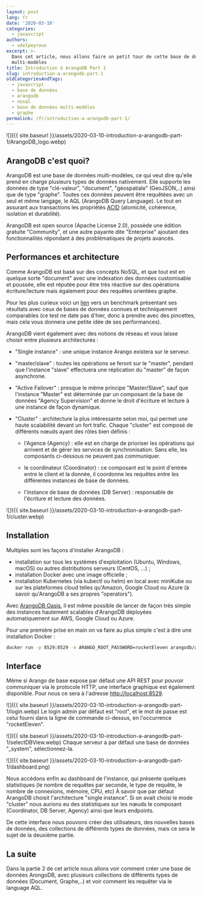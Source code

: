 ```yaml
---
layout: post
lang: fr
date: '2020-03-10'
categories:
  - javascript
authors:
  - vdelpeyroux
excerpt: >-
  Dans cet article, nous allons faire un petit tour de cette base de données
  multi-modèles
title: Introduction à ArangoDB Part 1
slug: introduction-a-arangodb-part-1
oldCategoriesAndTags:
  - javascript
  - base de données
  - arangodb
  - nosql
  - base de données multi-modèles
  - graphe
permalink: /fr/introduction-a-arangodb-part-1/
---
```

![]({{ site.baseurl }}/assets/2020-03-10-introduction-a-arangodb-part-1/ArangoDB_logo.webp)

## ArangoDB c'est quoi?
ArangoDB est une base de données multi-modèles, ce qui veut dire qu'elle prend en charge plusieurs types de données nativement.
Elle supporte les données de type "clé-valeur", "document", "géospatiale" (GeoJSON,..) ainsi que de type "graphe". Toutes ces données peuvent être requêtées avec un seul et même langage, le AQL (ArangoDB Query Language). Le tout en assurant aux transactions les propriétés [ACID](https://fr.wikipedia.org/wiki/Propri%C3%A9t%C3%A9s_ACID) (atomicité, cohérence, isolation et durabilité).

ArangoDB est open source (Apache License 2.0), possède une édition gratuite "Community", et une autre payante dite "Enterprise" ajoutant des fonctionnalités répondant à des problématiques de projets avancés.


## Performances et architecture
Comme ArangoDB est basé sur des concepts NoSQL, et que tout est en quelque sorte "document" avec une indexation des données customisable et poussée, elle est réputée pour être très réactive sur des opérations écriture/lecture mais également pour des requêtes orientées graphe.

Pour les plus curieux voici un [lien](https://www.arangodb.com/2018/02/nosql-performance-benchmark-2018-mongodb-postgresql-orientdb-neo4j-arangodb/) vers un benchmark présentant ses résultats avec ceux de bases de données connues et techniquement comparables (ce test ne date pas d'hier, donc à prendre avec des pincettes, mais cela vous donnera une petite idée de ses performances).


ArangoDB vient également avec des notions de réseau et vous laisse choisir entre plusieurs architectures :

- "Single instance" : une unique instance Arango existera sur le serveur.

- "master/slave" : toutes les opérations se feront sur le "master", pendant que l'instance "slave" effectuera une réplication du "master" de façon asynchrone.

- "Active Failover" : presque le même principe "Master/Slave", sauf que l'instance "Master" est déterminée par un composant de la base de données "Agency Supervision" et donne le droit d'écriture et lecture à une instance de façon dynamique.

- "Cluster" : architecture la plus intéressante selon moi, qui permet une haute scalabilité devant un fort trafic. Chaque "cluster" est composé de différents nœuds ayant des rôles bien définis :

    -   l'Agence (Agency) : elle est en charge de prioriser les opérations qui arrivent et de gérer les services de synchronisation. Sans elle, les composants ci-dessous ne peuvent pas communiquer.

    -   le coordinateur (Coordinator) : ce composant est le point d'entrée entre le client et la donnée, il coordonne les requêtes entre les différentes instances de base de données.

    -   l'instance de base de données (DB Server) : responsable de l'écriture et lecture des données.

![]({{ site.baseurl }}/assets/2020-03-10-introduction-a-arangodb-part-1/cluster.webp)


## Installation
Multiples sont les façons d'installer ArangoDB :
  - installation sur tous les systèmes d'exploitation (Ubuntu, Windows, macOS) ou autres distributions serveurs (CentOS, ...) ;
  - installation Docker avec une image officielle ;
  - installation Kubernetes (via kubectl ou helm) en local avec miniKube ou sur les plateformes cloud telles qu'Amazon, Google Cloud ou Azure (à savoir qu'ArangoDB a ses propres "operators").

Avec [ArangoDB Oasis](https://cloud.arangodb.com/home), il est même possible de lancer de façon très simple des instances hautement scalables d'ArangoDB déployées automatiquement sur AWS, Google Cloud ou Azure.

Pour une première prise en main on va faire au plus simple c'est à dire une installation Docker :
``` bash
docker run -p 8529:8529 -e ARANGO_ROOT_PASSWORD=rocketEleven arangodb/arangodb:3.6.1
```


## Interface
Même si Arango de base expose par défaut une API REST pour pouvoir communiquer via le protocole HTTP, une interface graphique est également disponible. Pour nous ce sera à l'adresse [http://localhost:8529](http://localhost:8529).

![]({{ site.baseurl }}/assets/2020-03-10-introduction-a-arangodb-part-1/login.webp)
Le login admin par défaut est "root", et le mot de passe est celui fourni dans la ligne de commande ci-dessus, en l'occurrence "rocketEleven".

![]({{ site.baseurl }}/assets/2020-03-10-introduction-a-arangodb-part-1/selectDBView.webp)
Chaque serveur a par défaut une base de données "_system", sélectionnez-la.


![]({{ site.baseurl }}/assets/2020-03-10-introduction-a-arangodb-part-1/dashboard.png)

Nous accédons enfin au dashboard de l'instance, qui présente quelques statistiques (le nombre de requêtes par seconde, le type de requête, le nombre de connexions, mémoire, CPU, etc)
À savoir que par défaut ArangoDB choisit l'architecture "single instance". Si on avait choisi le mode "cluster" nous aurions eu des statistiques sur les nœuds le composant (Coordinator, DB Server, Agency) ainsi que leurs endpoints.

De cette interface nous pouvons créer des utilisateurs, des nouvelles bases de données, des collections de différents types de données, mais ce sera le sujet de la deuxième partie.


## La suite
Dans la partie 2 de cet article nous allons voir comment créer une base de données ArongoDB, avec plusieurs collections de différents types de données (Document, Graphe,..) et voir comment les requêter via le language AQL.
